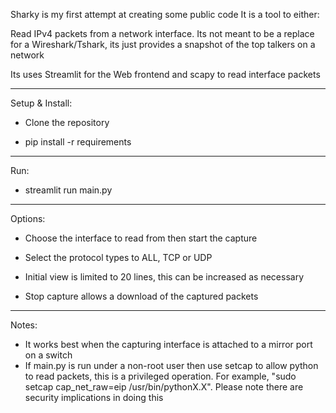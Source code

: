 Sharky is my first attempt at creating some public code It is a tool to either:

Read IPv4 packets from a network interface.
Its not meant to be a replace for a Wireshark/Tshark, its just provides a snapshot of the top talkers on a network

Its uses Streamlit for the Web frontend and scapy to read interface packets

-----------------
Setup & Install:

- Clone the repository

- pip install -r requirements

-----------------

Run:

- streamlit run main.py

-----------------

Options:

- Choose the interface to read from then start the capture

- Select the protocol types to ALL, TCP or UDP

- Initial view is limited to 20 lines, this can be increased as necessary

- Stop capture allows a download of the captured packets

-------------------

Notes:

- It works best when the capturing interface is attached to a mirror port on a switch
- If main.py is run under a non-root user then use setcap to allow python to read packets, this is a privileged operation. For example, "sudo setcap cap_net_raw=eip /usr/bin/pythonX.X". Please note there are security implications in doing this
